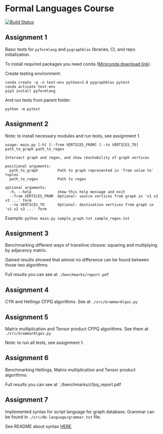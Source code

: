 # Formal Languages Course

[![Build Status](https://travis-ci.org/e90r/formal_languages_course.svg?branch=assignment_5)](https://travis-ci.org/e90r/formal_languages_course)

## Assignment 1

Basic tests for `pyformlang` and `pygraphblas` libraries, CI, and repo initialization.

To install required packages you need conda ([Miniconda download link](https://docs.conda.io/en/latest/miniconda.html)).

Create testing environment:
```
conda create -q -n test-env python=3.8 pygraphblas pytest
conda activate test-env
pip3 install pyformlang 
```

And run tests from parent folder:
```
python -m pytest
```

## Assignment 2

Note: to install necessary modules and run tests, see assignment 1.

```
usage: main.py [-h] [--from VERTICES_FROM] [--to VERTICES_TO] path_to_graph path_to_regex

Intersect graph and regex, and show reachability of graph vertices

positional arguments:
  path_to_graph         Path to graph represented in 'from value to' tuples
  path_to_regex         Path to regex

optional arguments:
  -h, --help            show this help message and exit
  --from VERTICES_FROM  Optional: source vertices from graph in 'v1 v2 v3 ...' form
  --to VERTICES_TO      Optional: destination vertices from graph in 'v1 v2 v3 ...' form
```

Example: `python main.py sample_graph.txt sample_regex.txt`

## Assignment 3

Benchmarking different ways of transitive closure: squaring and multiplying by adjacency matrix.

Gained results showed that almost no difference can be found between those two algorithms.

Full results you can see at `./benchmarks/report.pdf`

## Assignment 4

CYK and Hellings CFPQ algorithms. See at `./src/GrammarAlgos.py`

## Assignment 5

Matrix multiplication and Tensor product CFPQ algorithms. See them at `./src/GrammarAlgos.py`

Note: to run all tests, see assignment 1.

## Assignment 6

Benchmarking Hellings, Matrix multiplication and Tensor product algorithms.

Full results you can see at `./benchmarks/cfpq_report.pdf

## Assignment 7

Implemented syntax for script language for graph database. Grammar can be found in `./src/db-language/grammar.txt` file.

See README about syntax [HERE](src/db-language/readme.md).